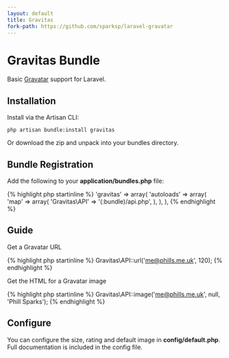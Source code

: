 ```yaml
---
layout: default
title: Gravitas
fork-path: https://github.com/sparksp/laravel-gravatar
---
```


# Gravitas Bundle

Basic [Gravatar](http://gravatar.com/) support for Laravel.

## Installation

Install via the Artisan CLI:

	php artisan bundle:install gravitas

Or download the zip and unpack into your bundles directory.

## Bundle Registration

Add the following to your **application/bundles.php** file:

{% highlight php startinline %}
'gravitas' => array(
	'autoloads' => array(
		'map' => array(
			'Gravitas\\API' => '(:bundle)/api.php',
		),
	),
),
{% endhighlight %}

## Guide

Get a Gravatar URL

{% highlight php startinline %}
Gravitas\API::url('me@phills.me.uk', 120);
{% endhighlight %}

Get the HTML for a Gravatar image

{% highlight php startinline %}
Gravitas\API::image('me@phills.me.uk', null, 'Phill Sparks');
{% endhighlight %}

## Configure

You can configure the size, rating and default image in **config/default.php**.  Full documentation is included in the config file.